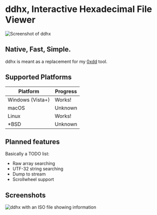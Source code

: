 # ddhx, Interactive Hexadecimal File Viewer

![Screenshot of ddhx](https://dd86k.github.io/imgs/ddhx0.png)

## Native, Fast, Simple.

ddhx is meant as a replacement for my [0xdd](https://github.com/dd86k/0xdd) tool.

## Supported Platforms

| Platform | Progress |
|---|---|
| Windows (Vista+) | Works! |
| macOS | Unknown |
| Linux | Works! |
| *BSD | Unknown |

## Planned features
Basically a TODO list:

- Raw array searching
- UTF-32 string searching
- Dump to stream
- Scrollwheel support

## Screenshots

![ddhx with an ISO file showing information](https://dd86k.github.io/imgs/ddhx1.png)